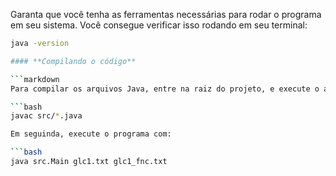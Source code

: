 Garanta que você tenha as ferramentas necessárias para rodar o programa em seu sistema. Você consegue verificar isso rodando em seu terminal:

````bash
java -version

#### **Compilando o código**

```markdown
Para compilar os arquivos Java, entre na raiz do projeto, e execute o arquivo `javac` abaixo:

```bash
javac src/*.java

Em seguinda, execute o programa com:

```bash
java src.Main glc1.txt glc1_fnc.txt

````
